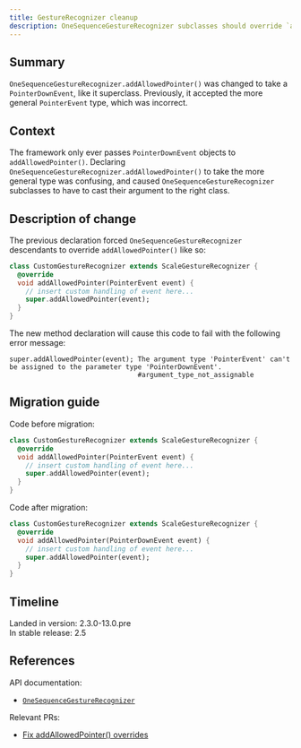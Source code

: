 ```yaml
---
title: GestureRecognizer cleanup
description: OneSequenceGestureRecognizer subclasses should override `addAllowedPointer` to take a `PointerDownEvent`
---
```


## Summary

`OneSequenceGestureRecognizer.addAllowedPointer()` was changed to take a
`PointerDownEvent`, like it superclass. Previously, it accepted the more
general `PointerEvent` type, which was incorrect.

## Context

The framework only ever passes `PointerDownEvent` objects to
`addAllowedPointer()`. Declaring
`OneSequenceGestureRecognizer.addAllowedPointer()` to take the more general
type was confusing, and caused `OneSequenceGestureRecognizer` subclasses to
have to cast their argument to the right class.

## Description of change

The previous declaration forced `OneSequenceGestureRecognizer` descendants to
override `addAllowedPointer()` like so:

<!-- skip -->
```dart
class CustomGestureRecognizer extends ScaleGestureRecognizer {
  @override
  void addAllowedPointer(PointerEvent event) {
    // insert custom handling of event here...
    super.addAllowedPointer(event);
  }
}
```

The new method declaration will cause this code to fail with the following
error message:

```
super.addAllowedPointer(event); The argument type 'PointerEvent' can't be assigned to the parameter type 'PointerDownEvent'.
                                #argument_type_not_assignable

```

## Migration guide

Code before migration:

<!-- skip -->
```dart
class CustomGestureRecognizer extends ScaleGestureRecognizer {
  @override
  void addAllowedPointer(PointerEvent event) {
    // insert custom handling of event here...
    super.addAllowedPointer(event);
  }
}
```

Code after migration:

<!-- skip -->
```dart
class CustomGestureRecognizer extends ScaleGestureRecognizer {
  @override
  void addAllowedPointer(PointerDownEvent event) {
    // insert custom handling of event here...
    super.addAllowedPointer(event);
  }
}
```

## Timeline

Landed in version: 2.3.0-13.0.pre<br>
In stable release: 2.5

## References

API documentation:
* [`OneSequenceGestureRecognizer`][]

Relevant PRs:
* [Fix addAllowedPointer() overrides][]

[`OneSequenceGestureRecognizer`]: {{site.api}}/flutter/gestures/OneSequenceGestureRecognizer-class.html
[Fix addAllowedPointer() overrides]: {{site.repo.flutter}}/pull/82834

